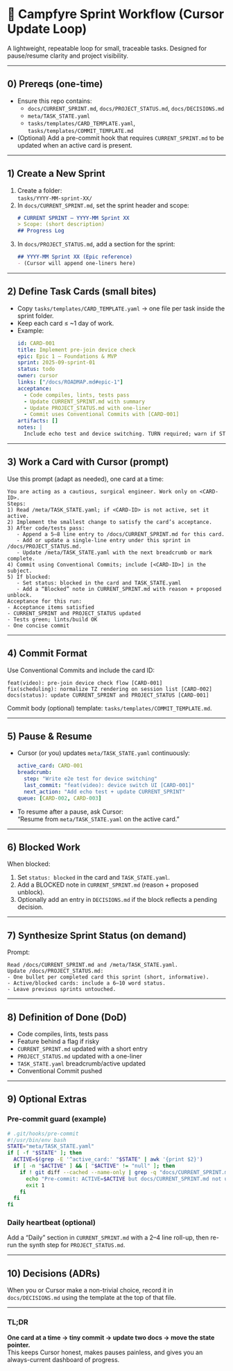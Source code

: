 # 🏃 Campfyre Sprint Workflow (Cursor Update Loop)

A lightweight, repeatable loop for small, traceable tasks. Designed for pause/resume clarity and project visibility.

---

## 0) Prereqs (one-time)
- Ensure this repo contains:
  - `docs/CURRENT_SPRINT.md`, `docs/PROJECT_STATUS.md`, `docs/DECISIONS.md`
  - `meta/TASK_STATE.yaml`
  - `tasks/templates/CARD_TEMPLATE.yaml`, `tasks/templates/COMMIT_TEMPLATE.md`
- (Optional) Add a pre-commit hook that requires `CURRENT_SPRINT.md` to be updated when an active card is present.

---

## 1) Create a New Sprint
1. Create a folder:  
   `tasks/YYYY-MM-sprint-XX/`
2. In `docs/CURRENT_SPRINT.md`, set the sprint header and scope:
   ```md
   # CURRENT SPRINT – YYYY-MM Sprint XX
   > Scope: (short description)
   ## Progress Log
   ```
3. In `docs/PROJECT_STATUS.md`, add a section for the sprint:
   ```md
   ## YYYY-MM Sprint XX (Epic reference)
   - (Cursor will append one-liners here)
   ```

---

## 2) Define Task Cards (small bites)
- Copy `tasks/templates/CARD_TEMPLATE.yaml` → one file per task inside the sprint folder.
- Keep each card ≤ ~1 day of work.
- Example:
  ```yaml
  id: CARD-001
  title: Implement pre-join device check
  epic: Epic 1 – Foundations & MVP
  sprint: 2025-09-sprint-01
  status: todo
  owner: cursor
  links: ["/docs/ROADMAP.md#epic-1"]
  acceptance:
    - Code compiles, lints, tests pass
    - Update CURRENT_SPRINT.md with summary
    - Update PROJECT_STATUS.md with one-liner
    - Commit uses Conventional Commits with [CARD-001]
  artifacts: []
  notes: |
    Include echo test and device switching. TURN required; warn if STUN-only.
  ```

---

## 3) Work a Card with Cursor (prompt)
Use this prompt (adapt as needed), one card at a time:

```
You are acting as a cautious, surgical engineer. Work only on <CARD-ID>.
Steps:
1) Read /meta/TASK_STATE.yaml; if <CARD-ID> is not active, set it active.
2) Implement the smallest change to satisfy the card’s acceptance.
3) After code/tests pass:
   - Append a 5–8 line entry to /docs/CURRENT_SPRINT.md for this card.
   - Add or update a single-line entry under this sprint in /docs/PROJECT_STATUS.md.
   - Update /meta/TASK_STATE.yaml with the next breadcrumb or mark complete.
4) Commit using Conventional Commits; include [<CARD-ID>] in the subject.
5) If blocked:
   - Set status: blocked in the card and TASK_STATE.yaml
   - Add a “Blocked” note in CURRENT_SPRINT.md with reason + proposed unblock.
Acceptance for this run:
- Acceptance items satisfied
- CURRENT_SPRINT and PROJECT_STATUS updated
- Tests green; lints/build OK
- One concise commit
```

---

## 4) Commit Format
Use Conventional Commits and include the card ID:

```
feat(video): pre-join device check flow [CARD-001]
fix(scheduling): normalize TZ rendering on session list [CARD-002]
docs(status): update CURRENT_SPRINT and PROJECT_STATUS [CARD-001]
```

Commit body (optional) template: `tasks/templates/COMMIT_TEMPLATE.md`.

---

## 5) Pause & Resume
- Cursor (or you) updates `meta/TASK_STATE.yaml` continuously:
  ```yaml
  active_card: CARD-001
  breadcrumb:
    step: "Write e2e test for device switching"
    last_commit: "feat(video): device switch UI [CARD-001]"
    next_action: "Add echo test + update CURRENT_SPRINT"
  queue: [CARD-002, CARD-003]
  ```
- To resume after a pause, ask Cursor:  
  “Resume from `meta/TASK_STATE.yaml` on the active card.”

---

## 6) Blocked Work
When blocked:
1. Set `status: blocked` in the card and `TASK_STATE.yaml`.
2. Add a BLOCKED note in `CURRENT_SPRINT.md` (reason + proposed unblock).
3. Optionally add an entry in `DECISIONS.md` if the block reflects a pending decision.

---

## 7) Synthesize Sprint Status (on demand)
Prompt:
```
Read /docs/CURRENT_SPRINT.md and /meta/TASK_STATE.yaml.
Update /docs/PROJECT_STATUS.md:
- One bullet per completed card this sprint (short, informative).
- Active/blocked cards: include a 6–10 word status.
- Leave previous sprints untouched.
```

---

## 8) Definition of Done (DoD)
- Code compiles, lints, tests pass  
- Feature behind a flag if risky  
- `CURRENT_SPRINT.md` updated with a short entry  
- `PROJECT_STATUS.md` updated with a one-liner  
- `TASK_STATE.yaml` breadcrumb/active updated  
- Conventional Commit pushed

---

## 9) Optional Extras
### Pre-commit guard (example)
```bash
# .git/hooks/pre-commit
#!/usr/bin/env bash
STATE="meta/TASK_STATE.yaml"
if [ -f "$STATE" ]; then
  ACTIVE=$(grep -E '^active_card:' "$STATE" | awk '{print $2}')
  if [ -n "$ACTIVE" ] && [ "$ACTIVE" != "null" ]; then
    if ! git diff --cached --name-only | grep -q "docs/CURRENT_SPRINT.md"; then
      echo "Pre-commit: ACTIVE=$ACTIVE but docs/CURRENT_SPRINT.md not updated."
      exit 1
    fi
  fi
fi
```

### Daily heartbeat (optional)
Add a “Daily” section in `CURRENT_SPRINT.md` with a 2–4 line roll-up, then re-run the synth step for `PROJECT_STATUS.md`.

---

## 10) Decisions (ADRs)
When you or Cursor make a non-trivial choice, record it in `docs/DECISIONS.md` using the template at the top of that file.

---

### TL;DR
**One card at a time → tiny commit → update two docs → move the state pointer.**  
This keeps Cursor honest, makes pauses painless, and gives you an always-current dashboard of progress.
